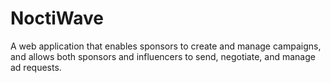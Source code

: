 # NoctiWave
A web application that enables sponsors to create and manage campaigns, and allows both sponsors and influencers to send, negotiate, and manage ad requests.
